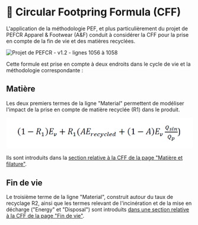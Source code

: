 # 🤯 Circular Footpring Formula (CFF)

L'application de la méthodologie PEF, et plus particulièrement du projet de PEFCR Apparel & Footwear (A\&F) conduit à considérer la CFF pour la prise en compte de la fin de vie et des matières recyclées.

![Projet de PEFCR - v1.2 - lignes 1056 à 1058](../../.gitbook/assets/CaptureCFFcomplète.PNG)

Cette formule est prise en compte à deux endroits dans le cycle de vie et la méthodologie correspondante :

## Matière

Les deux premiers termes de la ligne "Material" permettent de modéliser l'impact de la prise en compte de matière recyclée (R1) dans le produit.

![Projet de PEFCR - v1.2 - ligne 1157](../../.gitbook/assets/CaptureCFFMaterial.PNG)

Ils sont introduits dans la [section relative à la CFF de la page "Matière et filature"](https://fabrique-numerique.gitbook.io/wikicarbone/methodologie/filature#work-in-progress-circular-footprint-formula-cff).

## Fin de vie

Le troisième terme de la ligne "Material", construit autour du taux de recyclage R2, ainsi que les termes relevant de l'incinération et de la mise en décharge ("Energy" et "Disposal") sont introduits [dans une section relative à la CFF de la page "Fin de vie"](../etapes-du-cycle-de-vie/filature/3-calcul-de-limpact-matiere-circular-footprint-formula-cff-old/circular-footprint-formula-cff-matiere-1.md).
